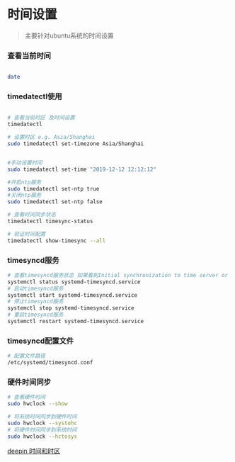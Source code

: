 # 时间设置
> 主要针对ubuntu系统的时间设置

### 查看当前时间
```bash

date

```

### timedatectl使用
```bash

# 查看当前时区 及时间设置
timedatectl

# 设置时区 e.g. Asia/Shanghai
sudo timedatectl set-timezone Asia/Shanghai


#手动设置时间
sudo timedatectl set-time "2019-12-12 12:12:12"

#开启ntp服务
sudo timedatectl set-ntp true
#关闭ntp服务
sudo timedatectl set-ntp false

# 查看时间同步状态
timedatectl timesync-status

# 验证时间配置
timedatectl show-timesync --all


```
### timesyncd服务
```bash
# 查看timesyncd服务状态 如果看到Initial synchronization to time server or Synchronized to time server则表示时间同步成功
systemctl status systemd-timesyncd.service
# 启动timesyncd服务
systemctl start systemd-timesyncd.service
# 停止timesyncd服务
systemctl stop systemd-timesyncd.service
# 重启timesyncd服务
systemctl restart systemd-timesyncd.service
```

### timesyncd配置文件
```bash
# 配置文件路径
/etc/systemd/timesyncd.conf
```

### 硬件时间同步
```bash
# 查看硬件时间
sudo hwclock --show

# 将系统时间同步到硬件时间
sudo hwclock --systohc
# 将硬件时间同步到系统时间
sudo hwclock --hctosys
```

[deepin 时间和时区](https://wiki.deepin.org/zh/%E5%BE%85%E5%88%86%E7%B1%BB/03_%E6%8C%89%E7%9F%A5%E8%AF%86%E7%82%B9%E7%AD%89%E7%BA%A7%E5%88%92%E5%88%86/01_%E4%B8%AD%E9%98%B6/09_%E6%97%B6%E9%97%B4%E7%9B%B8%E5%85%B3/%E6%97%B6%E9%97%B4%E5%92%8C%E6%97%B6%E5%8C%BA)